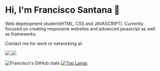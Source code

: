 # Hi, I'm Francisco Santana :wave: 
Web depelopment  student(HTML, CSS and JAVASCRIPT).
Currently focused on creating responsive websites and advanced javascript as well as frameworks. 

Contact me for work or networking at:

<a href="https://www.linkedin.com/in/francisco-santana-63a958201/">
  <img src="https://img.shields.io/badge/LinkedIn-0077B5?style=for-the-badge&logo=linkedin&logoColor=white" ></img> 
 </a>

<a href="https://www.instagram.com/santana_203/?hl=pt-br">
  <img src="https://img.shields.io/badge/Instagram-E4405F?style=for-the-badge&logo=instagram&logoColor=white"> </img>
 </a>

![Francisco's GitHub stats](https://github-readme-stats.vercel.app/api?username=frans203&show_icons=true&theme=dracula) [![Top Langs](https://github-readme-stats.vercel.app/api/top-langs/?username=frans203&layout=compact)](https://github.com/anuraghazra/github-readme-stats)
<!---
frans203/frans203 is a ✨ special ✨ repository because its `README.md` (this file) appears on your GitHub profile.
You can click the Preview link to take a look at your changes.
--->
